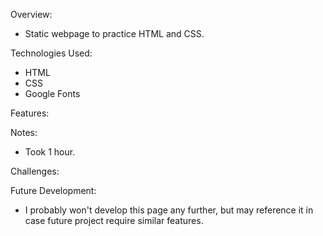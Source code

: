 Overview:

- Static webpage to practice HTML and CSS.

Technologies Used:

- HTML
- CSS
- Google Fonts

Features:

Notes:

- Took 1 hour.

Challenges:

Future Development:

- I probably won't develop this page any further, but may reference it in case future project require similar features.
